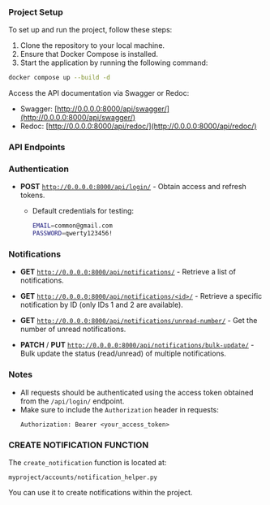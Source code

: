 ### Project Setup

To set up and run the project, follow these steps:

1. Clone the repository to your local machine.
2. Ensure that Docker Compose is installed.
3. Start the application by running the following command:

```bash
docker compose up --build -d
```
Access the API documentation via Swagger or Redoc:

- Swagger: [http://0.0.0.0:8000/api/swagger/](http://0.0.0.0:8000/api/swagger/)
- Redoc: [http://0.0.0.0:8000/api/redoc/](http://0.0.0.0:8000/api/redoc/)

### API Endpoints

### Authentication
- **POST** [`http://0.0.0.0:8000/api/login/`](http://0.0.0.0:8000/api/login/) - Obtain access and refresh tokens.
  
  - Default credentials for testing:
    ```bash
    EMAIL=common@gmail.com
    PASSWORD=qwerty123456!
    ```

### Notifications
- **GET** [`http://0.0.0.0:8000/api/notifications/`](http://0.0.0.0:8000/api/notifications) - Retrieve a list of notifications.

- **GET** [`http://0.0.0.0:8000/api/notifications/<id>/`](http://0.0.0.0:8000/api/notifications/<id>/) - Retrieve a specific notification by ID (only IDs 1 and 2 are available).

- **GET** [`http://0.0.0.0:8000/api/notifications/unread-number/`](http://0.0.0.0:8000/api/notifications/unread-number/) - Get the number of unread notifications.

- **PATCH** / **PUT** [`http://0.0.0.0:8000/api/notifications/bulk-update/`](http://0.0.0.0:8000/api/notifications/bulk-update/) - Bulk update the status (read/unread) of multiple notifications.

### Notes
- All requests should be authenticated using the access token obtained from the `/api/login/` endpoint.
- Make sure to include the `Authorization` header in requests:
    ```
    Authorization: Bearer <your_access_token>
    ```
### CREATE NOTIFICATION FUNCTION
The `create_notification` function is located at:

`myproject/accounts/notification_helper.py`

You can use it to create notifications within the project.
